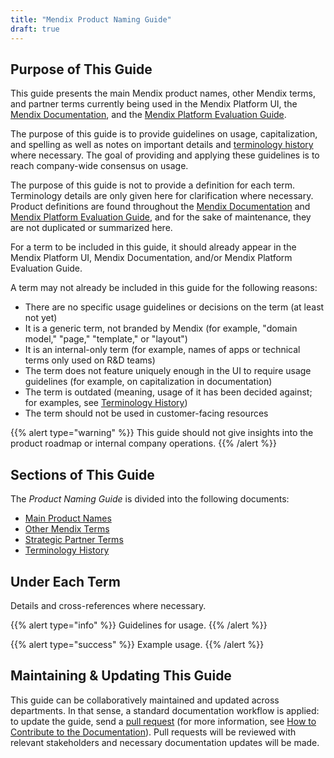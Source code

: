 ```yaml
---
title: "Mendix Product Naming Guide"
draft: true
---
```


## Purpose of This Guide

This guide presents the main Mendix product names, other Mendix terms, and partner terms currently being used in the Mendix Platform UI, the [Mendix Documentation](https://docs.mendix.com/), and the [Mendix Platform Evaluation Guide](https://www.mendix.com/evaluation-guide/). 

The purpose of this guide is to provide guidelines on usage, capitalization, and spelling as well as notes on important details and [terminology history](terminology-history) where necessary. The goal of providing and applying these guidelines is to reach company-wide consensus on usage.

The purpose of this guide is not to provide a definition for each term. Terminology details are only given here for clarification where necessary. Product definitions are found throughout the [Mendix Documentation](https://docs.mendix.com/) and [Mendix Platform Evaluation Guide](https://www.mendix.com/evaluation-guide/), and for the sake of maintenance, they are not duplicated or summarized here.

For a term to be included in this guide, it should already appear in the Mendix Platform UI, Mendix Documentation, and/or Mendix Platform Evaluation Guide.

A term may not already be included in this guide for the following reasons:
* There are no specific usage guidelines or decisions on the term (at least not yet)
* It is a generic term, not branded by Mendix (for example, "domain model," "page," "template," or "layout")
* It is an internal-only term (for example, names of apps or technical terms only used on R&D teams)
* The term does not feature uniquely enough in the UI to require usage guidelines (for example, on capitalization in documentation)
* The term is outdated (meaning, usage of it has been decided against; for examples, see [Terminology History](terminology-history))
* The term should not be used in customer-facing resources

{{% alert type="warning" %}}
This guide should not give insights into the product roadmap or internal company operations.
{{% /alert %}}

## Sections of This Guide

The *Product Naming Guide* is divided into the following documents:

* [Main Product Names](main-product-names)
* [Other Mendix Terms](other-terms)
* [Strategic Partner Terms](strategic-partner-terms)
* [Terminology History](terminology-history)

## Under Each Term

Details and cross-references where necessary.

{{% alert type="info" %}}
Guidelines for usage.
{{% /alert %}}

{{% alert type="success" %}}
Example usage.
{{% /alert %}}

## Maintaining & Updating This Guide

This guide can be collaboratively maintained and updated across departments. In that sense, a standard documentation workflow is applied: to update the guide, send a [pull request](https://github.com/mendix/docs/tree/development/content/product-naming) (for more information, see [How to Contribute to the Documentation](/developerportal/community-tools/contribute-to-the-mendix-documentation)). Pull requests will be reviewed with relevant stakeholders and necessary documentation updates will be made.
